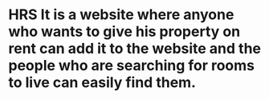 # HRS It is a website where anyone who wants to give his property on rent can add it to the website and the people who are searching for rooms to live can easily find them.
